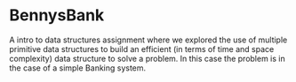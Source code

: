 # BennysBank
A intro to data structures assignment where we explored the use of multiple primitive data structures to build an efficient (in terms of time and space complexity) data structure to solve a problem. In this case the problem is in the case of a simple Banking system.
